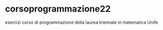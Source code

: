 # corsoprogrammazione22
esercizi corso di programmazione della laurea triennale in matematica Unife
